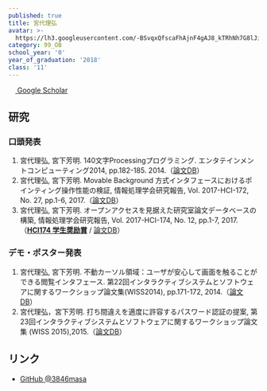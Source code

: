 ```yaml
---
published: true
title: 宮代理弘
avatar: >-
  https://lh3.googleusercontent.com/-BSvqxQfscaFhAjnF4gAJ8_kTRhNh7G8lJi4siuuayD2d-8NbbrE2roDIPF2KR44KXiJO_Lxr9fBIS9Fb68lje3ZNNVCvMG0yxFsOWhRRvB1DPxuAC5XEpElHhfH4JvYIyUMRb_pYNHcw9v-_hcj35hJtz_zHnGWapiKP96iJOHcLQlCjuCWRPAmtU2T76ib6LivOECuhA9sG_WdKKWn_TRVUK92ECQTh90iWSBEZjXT6HwEn4uuZZ-zXmEEvTGy_Mu2NELPblIOVtjw98aN0xamMRR8bsaMzngET2kFTUjW2ppnvH0gQ9GyBQunHsIeRWNNYXchrOSed5XyLYshPai7Lsrni3YRYVjkCCL7ztxGw8DlRJs3-J1_xYIYohOCYZKRhpYkyil3Xd3e_pplRR9FM_n2jLT5bEbflUFix4uTreBV9wX7DLhbY8cDWzpuMerWWXkTCscvOoTmVASb71-EOyPstL0QSnMq4BQy4IKk5Ml4zkkhe_r0xWy63WAlr1W7LyMqy9qBo4SCu4l6vbhjRXKzowOfyXoTPk94C_H_qNUpyKyF8mCJNDYK-oiQDQekDNWeODM8lojqp9D5DW3edjYg8o_WEwzgVBUffmtfudFNIf74=s400
category: 99_OB
school_year: '0'
year_of_graduation: '2018'
class: '11'
---
```

[<img src="https://scholar.google.co.jp/favicon-png.ico" style="width: 1em"> Google Scholar](https://scholar.google.co.jp/citations?user=ejhS1hoAAAAJ&hl=ja)


## 研究

### 口頭発表
1. 宮代理弘, 宮下芳明. 140文字Processingプログラミング. エンタテインメントコンピューティング2014, pp.182-185. 2014.（[論文DB][140-Processing]）
2. 宮代理弘, 宮下芳明. Movable Background 方式インタフェースにおけるポインティング操作性能の検証, 情報処理学会研究報告, Vol. 2017-HCI-172, No. 27, pp.1-6, 2017.（[論文DB][MovableBackground]）
3. 宮代理弘, 宮下芳明. オープンアクセスを見据えた研究室論文データベースの構築, 情報処理学会研究報告, Vol. 2017-HCI-174, No. 12, pp.1-7, 2017.（[**HCI174 学生奨励賞**][HCI-Award] / [論文DB][OpenAccess]）

[HCI-Award]: http://www.sighci.jp/contents/page/news

### デモ・ポスター発表
1. 宮代理弘, 宮下芳明. 不動カーソル領域：ユーザが安心して画面を触ることができる閲覧インタフェース. 第22回インタラクティブシステムとソフトウェアに関するワークショップ論文集(WISS2014), pp.171-172, 2014.（[論文DB][Fixed-Cursor]）
2. 宮代理弘，宮下芳明. 打ち間違えを適度に許容するパスワード認証の提案, 第23回インタラクティブシステムとソフトウェアに関するワークショップ論文集 (WISS 2015),2015.（[論文DB][Loose-Password]）

[140-Processing]: https://research.miyashita.com/2014/D142/
[MovableBackground]: https://research.miyashita.com/2017/D184/
[OpenAccess]: https://research.miyashita.com/2017/D186/
[Fixed-Cursor]: https://research.miyashita.com/2014/D149/
[Loose-Password]: https://research.miyashita.com/2015/D154/

## リンク
- [GitHub @3846masa](https://github.com/3846masa)
